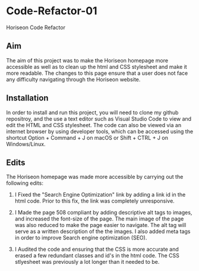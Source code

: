 # Code-Refactor-01
Horiseon Code Refactor

## Aim
The aim of this project was to make the Horiseon homepage more accessible as well as to clean up the html and CSS stylesheet and make it more readable.
The changes to this page ensure that a user does not face any difficulty navigating through the Horiseon website. 
 
## Installation
In order to install and run this project, you will need to clone my github repositroy, and the use a text editor such as Visual Studio Code to view and edit the HTML and CSS stylesheet. The code can also be viewed via an internet browser by using developer tools, which can be accessed using the shortcut  Option + Command + J on  macOS or Shift + CTRL + J on Windows/Linux. 

## Edits
The Horiseon homepage was made more accessible by carrying out the following edits:
1. I Fixed the "Search Engine Optimization" link by adding a link id in the 	html code. Prior to this fix, the link was completely unresponsive. 

2. I Made the page 508 compliant by adding descriptive alt tags to images, and  increased the font-size of the page. The main image of the page was also reduced to make the page easier to navigate. The alt tag will serve as a written description of the the images. I also added meta tags in order to improve Search engine optimization (SEO).


3. I Audited the code and ensuring that the CSS is more accurate and erased a few redundant classes and id's in the html code. The CSS stlyesheet was previously a lot longer than it needed to be.





